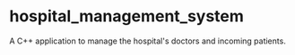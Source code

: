# hospital_management_system
A C++ application to manage the hospital's doctors and incoming patients.
